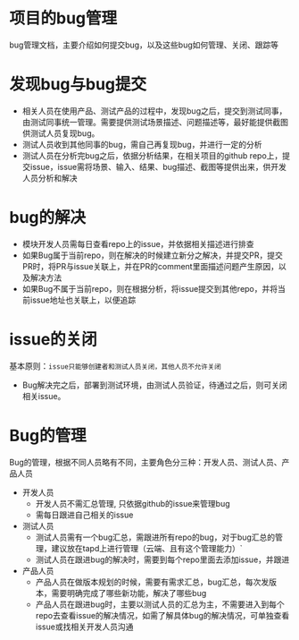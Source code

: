 # 项目的bug管理
bug管理文档，主要介绍如何提交bug，以及这些bug如何管理、关闭、跟踪等

# 发现bug与bug提交
- 相关人员在使用产品、测试产品的过程中，发现bug之后，提交到测试同事，由测试同事统一管理。需要提供测试场景描述、问题描述等，最好能提供截图供测试人员复现bug。
- 测试人员收到其他同事的bug，需自己再复现bug，并进行一定的分析
- 测试人员在分析完bug之后，依据分析结果，在相关项目的github repo上，提交issue，issue需将场景、输入、结果、bug描述、截图等提供出来，供开发人员分析和解决

# bug的解决
- 模块开发人员需每日查看repo上的issue，并依据相关描述进行排查
- 如果Bug属于当前repo，则在解决的时候建立新分之解决，并提交PR，提交PR时，将PR与issue关联上，并在PR的comment里面描述问题产生原因，以及解决方法
- 如果Bug不属于当前repo，则在根据分析，将issue提交到其他repo，并将当前issue地址也关联上，以便追踪

# issue的关闭
基本原则：```issue只能够创建者和测试人员关闭，其他人员不允许关闭```
- Bug解决完之后，部署到测试环境，由测试人员验证，待通过之后，则可关闭相关issue。

# Bug的管理
Bug的管理，根据不同人员略有不同，主要角色分三种：开发人员、测试人员、产品人员
- 开发人员
    - 开发人员不需汇总管理, 只依据github的issue来管理bug
    - 需每日跟进自己相关的issue
- 测试人员
    - 测试人员需有一个bug汇总，需跟进所有repo的bug，对于bug汇总的管理，建议放在tapd上进行管理（云端、且有这个管理能力）`
    - 测试人员在跟进bug的解决时，需要到每个repo里面去添加issue，并跟进
- 产品人员
    - 产品人员在做版本规划的时候，需要有需求汇总，bug汇总，每次发版本，需要明确完成了哪些新功能，解决了哪些bug
    - 产品人员在跟进bug时，主要以测试人员的汇总为主，不需要进入到每个repo去查看issue的解决情况，如需了解具体bug的解决情况，可单独查看issue或找相关开发人员沟通
